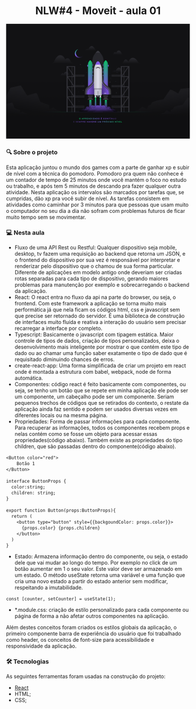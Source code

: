 <h1 align="center">NLW#4 - Moveit - aula 01</h1> 

<img src=".github/Wallpaper.png">


### :mag: Sobre o projeto 
Esta aplicação juntou o mundo dos games com a parte de ganhar xp e subir de nível com a técnica do pomodoro. Pomodoro pra quem não conhece é um contador de tempo de 25 minutos onde você mantém o foco no estudo ou trabalho, e após tem 5 minutos de descando pra fazer qualquer outra atividade. Nesta aplicação os intervalos são marcados por tarefas que, se cumpridas, dão xp pra você subir de nível. As tarefas consistem em atividades como caminhar por 3 minutos para que pessoas que usam muito o computador no seu dia a dia não sofram com problemas futuros de ficar muito tempo sem se movimentar.

### 💻 Nesta aula

* Fluxo de uma API Rest ou Restful: Qualquer dispositivo seja mobile, desktop, tv fazem uma requisição ao backend que retorna um JSON, e o frontend do dispositivo por sua vez é  responsável por interpretar e renderizar pelo dispositivo que o chamou de sua forma particular. Diferente de aplicações em modelo antigo onde deveriam ser criadas rotas separadas para cada tipo de dispositivo, gerando maiores problemas para manutenção por exemplo e sobrecarregando o backend da aplicação.
* React: O react entra no fluxo da api na parte do browser, ou seja, o frontend. Com este framework a aplicação se torna muito mais performática já que nela ficam os códigos html, css e javascript sem que precise ser retornado do servidor. É uma biblioteca de construção de interfaces muito fluída e reativa a interação do usuário sem precisar recarregar a interface por completo.
* Typescript: Basicamente o javascript com tipagem estática. Maior controle de tipos de dados, criação de tipos personalizados, deixa o desenvolvimento mais inteligente por mostrar o que contém este tipo de dado ou ao chamar uma função saber exatamente o tipo de dado que é requisitado diminuindo chances de erros.
* create-react-app: Uma forma simplificada de criar um projeto em react onde é montada a estrutura com babel, webpack, node de forma automática.
* Componentes: código react é feito basicamente com componentes, ou seja, se tenho um botão que se repete em minha aplicação ele pode ser um componente, um cabeçalho pode ser um componente. Seriam pequenos trechos de códigos que se retirados do contexto, o restate da aplicação ainda faz sentido e podem ser usados diversas vezes em diferentes locais ou na mesma página.
* Propriedades: Forma de passar informações para cada componente. Para recuperar as informações, todos os componentes recebem props e nelas contém como se fosse um objeto para acessar essas propriedades(código abaixo). Também existe as propriedades do tipo children, que são passadas dentro do componente(código abaixo).
```
<Button color="red">
    Botão 1
</Button>

interface ButtonProps {
  color:string;
  children: string;
}

export function Button(props:ButtonProps){
  return (
    <button type="button" style={{backgoundColor: props.color}}>
      {props.color} {props.children}
    </button>
  )
}
```
* Estado: Armazena informação dentro do componente, ou seja, o estado dele que vai mudar ao longo do tempo. Por exemplo no click de um botão aumentar em 1 o seu valor. Este valor deve ser armazenado em um estado. O método useState retorna uma variável e uma função que cria uma novo estado a partir do estado anterior sem modificar, respeitando a imutabilidade.

```
const [counter, setCounter] = useState(1);

```
* *.module.css: criação de estilo personalizado para cada componente ou página de forma a não afetar outros componentes na aplicação.

Além destes conceitos foram criados os estilos globais da aplicação, o primeiro componente barra de experiência do usuário que foi trabalhado como header, os conceitos de font-size para acessibilidade e responsividade da aplicação.

### 🛠 Tecnologias

As seguintes ferramentas foram usadas na construção do projeto:

- [React](https://pt-br.reactjs.org/)
- HTML;
- CSS;
